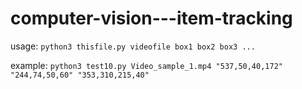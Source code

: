 # computer-vision---item-tracking

usage: `python3 thisfile.py videofile box1 box2 box3 ...`

example: `python3 test10.py Video_sample_1.mp4 "537,50,40,172" "244,74,50,60" "353,310,215,40"`
